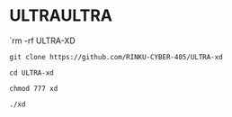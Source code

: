 # ULTRAULTRA

`rm -rf ULTRA-XD

`git clone https://github.com/RINKU-CYBER-405/ULTRA-xd`




`cd ULTRA-xd`


`chmod 777 xd`


`./xd`
